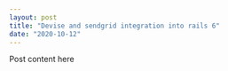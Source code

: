 ```yaml
---
layout: post
title: "Devise and sendgrid integration into rails 6"
date: "2020-10-12"
---
```


Post content here